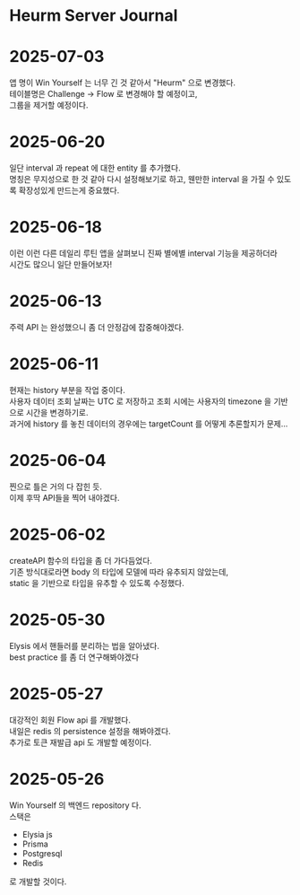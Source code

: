 # Heurm Server Journal

# 2025-07-03

앱 명이 Win Yourself 는 너무 긴 것 같아서 "Heurm" 으로 변경했다.<br>
테이블명은 Challenge -> Flow 로 변경해야 할 예정이고,<br>
그룹을 제거할 예정이다.

# 2025-06-20

일단 interval 과 repeat 에 대한 entity 를 추가했다.<br>
명칭은 무지성으로 한 것 같아 다시 설정해보기로 하고, 웬만한 interval 을 가질 수 있도록 확장성있게 만드는게 중요했다.

# 2025-06-18

이런 이런 다른 데일리 루틴 앱을 살펴보니 진짜 별에별 interval 기능을 제공하더라<br>
시간도 많으니 일단 만들어보자!

# 2025-06-13

주력 API 는 완성했으니 좀 더 안정감에 잡중해야겠다.

# 2025-06-11

현재는 history 부분을 작업 중이다.<br>
사용자 데이터 조회 날짜는 UTC 로 저장하고 조회 시에는
사용자의 timezone 을 기반으로 시간을 변경하기로.<br>
과거에 history 를 놓친 데이터의 경우에는 targetCount 를 어떻게 추론할지가 문제...

# 2025-06-04

찐으로 틀은 거의 다 잡힌 듯.<br>
이제 후딱 API들을 찍어 내야겠다.

# 2025-06-02

createAPI 함수의 타입을 좀 더 가다듬었다.<br>
기존 방식대로라면 body 의 타입에 모델에 따라 유추되지 않았는데,<br>
static 을 기반으로 타입을 유추할 수 있도록 수정했다.

# 2025-05-30

Elysis 에서 핸들러를 분리하는 법을 알아냈다.<br>
best practice 를 좀 더 연구해봐야겠다

# 2025-05-27

대강적인 회원 Flow api 를 개발했다.<br>
내일은 redis 의 persistence 설정을 해봐야겠다. <br>
추가로 토큰 재발급 api 도 개발할 예정이다.

# 2025-05-26

Win Yourself 의 백엔드 repository 다.<br>
스택은

- Elysia js
- Prisma
- Postgresql
- Redis

로 개발할 것이다.
